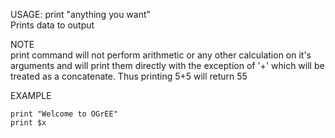 USAGE: print  \"anything you want\"   
Prints data to output   

NOTE   
print command will not perform arithmetic or any other calculation on it's arguments and will print them directly with the exception of '+' which will be treated as a concatenate. Thus printing 5+5 will return 55   

EXAMPLE   

    print "Welcome to OGrEE"   
    print $x